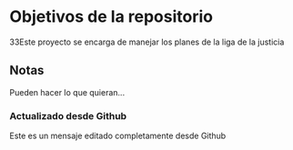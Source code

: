 # Objetivos de la repositorio

33Este proyecto se encarga de manejar los planes de la liga de la justicia


## Notas
Pueden hacer lo que quieran...


### Actualizado desde Github
Este es un mensaje editado completamente desde Github
